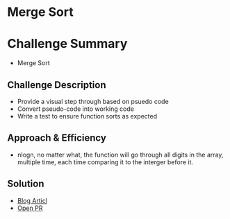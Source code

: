 # Merge Sort

# Challenge Summary

- Merge Sort

## Challenge Description

- Provide a visual step through based on psuedo code
- Convert pseudo-code into working code
- Write a test to ensure function sorts as expected 

## Approach & Efficiency

- nlogn, no matter what, the function will go through all digits in the array, multiple time, each time comparing it to the interger before it. 

## Solution

- [Blog Articl](./BLOG.md)
- [Open PR](https://github.com/SianCulligan/merge_sort/pull/1)